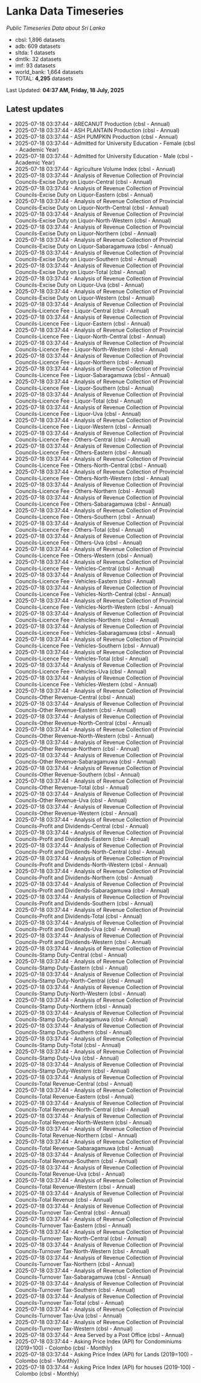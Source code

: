 # Lanka Data Timeseries
*Public Timeseries Data about Sri Lanka*

* cbsl: 1,896 datasets
* adb: 609 datasets
* sltda: 1 datasets
* dmtlk: 32 datasets
* imf: 93 datasets
* world_bank: 1,664 datasets
* TOTAL: **4,295** datasets

Last Updated: **04:37 AM, Friday, 18 July, 2025**

## Latest updates

* 2025-07-18 03:37:44 - ARECANUT Production (cbsl - Annual)
* 2025-07-18 03:37:44 - ASH PLANTAIN Production (cbsl - Annual)
* 2025-07-18 03:37:44 - ASH PUMPKIN Production (cbsl - Annual)
* 2025-07-18 03:37:44 - Admitted for University Education - Female (cbsl - Academic Year)
* 2025-07-18 03:37:44 - Admitted for University Education - Male (cbsl - Academic Year)
* 2025-07-18 03:37:44 - Agriculture Volume Index (cbsl - Annual)
* 2025-07-18 03:37:44 - Analysis of Revenue Collection of Provincial Councils-Excise Duty on Liquor-Central (cbsl - Annual)
* 2025-07-18 03:37:44 - Analysis of Revenue Collection of Provincial Councils-Excise Duty on Liquor-Eastern (cbsl - Annual)
* 2025-07-18 03:37:44 - Analysis of Revenue Collection of Provincial Councils-Excise Duty on Liquor-North-Central (cbsl - Annual)
* 2025-07-18 03:37:44 - Analysis of Revenue Collection of Provincial Councils-Excise Duty on Liquor-North-Western (cbsl - Annual)
* 2025-07-18 03:37:44 - Analysis of Revenue Collection of Provincial Councils-Excise Duty on Liquor-Northern (cbsl - Annual)
* 2025-07-18 03:37:44 - Analysis of Revenue Collection of Provincial Councils-Excise Duty on Liquor-Sabaragamuwa (cbsl - Annual)
* 2025-07-18 03:37:44 - Analysis of Revenue Collection of Provincial Councils-Excise Duty on Liquor-Southern (cbsl - Annual)
* 2025-07-18 03:37:44 - Analysis of Revenue Collection of Provincial Councils-Excise Duty on Liquor-Total (cbsl - Annual)
* 2025-07-18 03:37:44 - Analysis of Revenue Collection of Provincial Councils-Excise Duty on Liquor-Uva (cbsl - Annual)
* 2025-07-18 03:37:44 - Analysis of Revenue Collection of Provincial Councils-Excise Duty on Liquor-Western (cbsl - Annual)
* 2025-07-18 03:37:44 - Analysis of Revenue Collection of Provincial Councils-Licence Fee - Liquor-Central (cbsl - Annual)
* 2025-07-18 03:37:44 - Analysis of Revenue Collection of Provincial Councils-Licence Fee - Liquor-Eastern (cbsl - Annual)
* 2025-07-18 03:37:44 - Analysis of Revenue Collection of Provincial Councils-Licence Fee - Liquor-North-Central (cbsl - Annual)
* 2025-07-18 03:37:44 - Analysis of Revenue Collection of Provincial Councils-Licence Fee - Liquor-North-Western (cbsl - Annual)
* 2025-07-18 03:37:44 - Analysis of Revenue Collection of Provincial Councils-Licence Fee - Liquor-Northern (cbsl - Annual)
* 2025-07-18 03:37:44 - Analysis of Revenue Collection of Provincial Councils-Licence Fee - Liquor-Sabaragamuwa (cbsl - Annual)
* 2025-07-18 03:37:44 - Analysis of Revenue Collection of Provincial Councils-Licence Fee - Liquor-Southern (cbsl - Annual)
* 2025-07-18 03:37:44 - Analysis of Revenue Collection of Provincial Councils-Licence Fee - Liquor-Total (cbsl - Annual)
* 2025-07-18 03:37:44 - Analysis of Revenue Collection of Provincial Councils-Licence Fee - Liquor-Uva (cbsl - Annual)
* 2025-07-18 03:37:44 - Analysis of Revenue Collection of Provincial Councils-Licence Fee - Liquor-Western (cbsl - Annual)
* 2025-07-18 03:37:44 - Analysis of Revenue Collection of Provincial Councils-Licence Fee - Others-Central (cbsl - Annual)
* 2025-07-18 03:37:44 - Analysis of Revenue Collection of Provincial Councils-Licence Fee - Others-Eastern (cbsl - Annual)
* 2025-07-18 03:37:44 - Analysis of Revenue Collection of Provincial Councils-Licence Fee - Others-North-Central (cbsl - Annual)
* 2025-07-18 03:37:44 - Analysis of Revenue Collection of Provincial Councils-Licence Fee - Others-North-Western (cbsl - Annual)
* 2025-07-18 03:37:44 - Analysis of Revenue Collection of Provincial Councils-Licence Fee - Others-Northern (cbsl - Annual)
* 2025-07-18 03:37:44 - Analysis of Revenue Collection of Provincial Councils-Licence Fee - Others-Sabaragamuwa (cbsl - Annual)
* 2025-07-18 03:37:44 - Analysis of Revenue Collection of Provincial Councils-Licence Fee - Others-Southern (cbsl - Annual)
* 2025-07-18 03:37:44 - Analysis of Revenue Collection of Provincial Councils-Licence Fee - Others-Total (cbsl - Annual)
* 2025-07-18 03:37:44 - Analysis of Revenue Collection of Provincial Councils-Licence Fee - Others-Uva (cbsl - Annual)
* 2025-07-18 03:37:44 - Analysis of Revenue Collection of Provincial Councils-Licence Fee - Others-Western (cbsl - Annual)
* 2025-07-18 03:37:44 - Analysis of Revenue Collection of Provincial Councils-Licence Fee - Vehicles-Central (cbsl - Annual)
* 2025-07-18 03:37:44 - Analysis of Revenue Collection of Provincial Councils-Licence Fee - Vehicles-Eastern (cbsl - Annual)
* 2025-07-18 03:37:44 - Analysis of Revenue Collection of Provincial Councils-Licence Fee - Vehicles-North-Central (cbsl - Annual)
* 2025-07-18 03:37:44 - Analysis of Revenue Collection of Provincial Councils-Licence Fee - Vehicles-North-Western (cbsl - Annual)
* 2025-07-18 03:37:44 - Analysis of Revenue Collection of Provincial Councils-Licence Fee - Vehicles-Northern (cbsl - Annual)
* 2025-07-18 03:37:44 - Analysis of Revenue Collection of Provincial Councils-Licence Fee - Vehicles-Sabaragamuwa (cbsl - Annual)
* 2025-07-18 03:37:44 - Analysis of Revenue Collection of Provincial Councils-Licence Fee - Vehicles-Southern (cbsl - Annual)
* 2025-07-18 03:37:44 - Analysis of Revenue Collection of Provincial Councils-Licence Fee - Vehicles-Total (cbsl - Annual)
* 2025-07-18 03:37:44 - Analysis of Revenue Collection of Provincial Councils-Licence Fee - Vehicles-Uva (cbsl - Annual)
* 2025-07-18 03:37:44 - Analysis of Revenue Collection of Provincial Councils-Licence Fee - Vehicles-Western (cbsl - Annual)
* 2025-07-18 03:37:44 - Analysis of Revenue Collection of Provincial Councils-Other Revenue-Central (cbsl - Annual)
* 2025-07-18 03:37:44 - Analysis of Revenue Collection of Provincial Councils-Other Revenue-Eastern (cbsl - Annual)
* 2025-07-18 03:37:44 - Analysis of Revenue Collection of Provincial Councils-Other Revenue-North-Central (cbsl - Annual)
* 2025-07-18 03:37:44 - Analysis of Revenue Collection of Provincial Councils-Other Revenue-North-Western (cbsl - Annual)
* 2025-07-18 03:37:44 - Analysis of Revenue Collection of Provincial Councils-Other Revenue-Northern (cbsl - Annual)
* 2025-07-18 03:37:44 - Analysis of Revenue Collection of Provincial Councils-Other Revenue-Sabaragamuwa (cbsl - Annual)
* 2025-07-18 03:37:44 - Analysis of Revenue Collection of Provincial Councils-Other Revenue-Southern (cbsl - Annual)
* 2025-07-18 03:37:44 - Analysis of Revenue Collection of Provincial Councils-Other Revenue-Total (cbsl - Annual)
* 2025-07-18 03:37:44 - Analysis of Revenue Collection of Provincial Councils-Other Revenue-Uva (cbsl - Annual)
* 2025-07-18 03:37:44 - Analysis of Revenue Collection of Provincial Councils-Other Revenue-Western (cbsl - Annual)
* 2025-07-18 03:37:44 - Analysis of Revenue Collection of Provincial Councils-Profit and Dividends-Central (cbsl - Annual)
* 2025-07-18 03:37:44 - Analysis of Revenue Collection of Provincial Councils-Profit and Dividends-Eastern (cbsl - Annual)
* 2025-07-18 03:37:44 - Analysis of Revenue Collection of Provincial Councils-Profit and Dividends-North-Central (cbsl - Annual)
* 2025-07-18 03:37:44 - Analysis of Revenue Collection of Provincial Councils-Profit and Dividends-North-Western (cbsl - Annual)
* 2025-07-18 03:37:44 - Analysis of Revenue Collection of Provincial Councils-Profit and Dividends-Northern (cbsl - Annual)
* 2025-07-18 03:37:44 - Analysis of Revenue Collection of Provincial Councils-Profit and Dividends-Sabaragamuwa (cbsl - Annual)
* 2025-07-18 03:37:44 - Analysis of Revenue Collection of Provincial Councils-Profit and Dividends-Southern (cbsl - Annual)
* 2025-07-18 03:37:44 - Analysis of Revenue Collection of Provincial Councils-Profit and Dividends-Total (cbsl - Annual)
* 2025-07-18 03:37:44 - Analysis of Revenue Collection of Provincial Councils-Profit and Dividends-Uva (cbsl - Annual)
* 2025-07-18 03:37:44 - Analysis of Revenue Collection of Provincial Councils-Profit and Dividends-Western (cbsl - Annual)
* 2025-07-18 03:37:44 - Analysis of Revenue Collection of Provincial Councils-Stamp Duty-Central (cbsl - Annual)
* 2025-07-18 03:37:44 - Analysis of Revenue Collection of Provincial Councils-Stamp Duty-Eastern (cbsl - Annual)
* 2025-07-18 03:37:44 - Analysis of Revenue Collection of Provincial Councils-Stamp Duty-North-Central (cbsl - Annual)
* 2025-07-18 03:37:44 - Analysis of Revenue Collection of Provincial Councils-Stamp Duty-North-Western (cbsl - Annual)
* 2025-07-18 03:37:44 - Analysis of Revenue Collection of Provincial Councils-Stamp Duty-Northern (cbsl - Annual)
* 2025-07-18 03:37:44 - Analysis of Revenue Collection of Provincial Councils-Stamp Duty-Sabaragamuwa (cbsl - Annual)
* 2025-07-18 03:37:44 - Analysis of Revenue Collection of Provincial Councils-Stamp Duty-Southern (cbsl - Annual)
* 2025-07-18 03:37:44 - Analysis of Revenue Collection of Provincial Councils-Stamp Duty-Total (cbsl - Annual)
* 2025-07-18 03:37:44 - Analysis of Revenue Collection of Provincial Councils-Stamp Duty-Uva (cbsl - Annual)
* 2025-07-18 03:37:44 - Analysis of Revenue Collection of Provincial Councils-Stamp Duty-Western (cbsl - Annual)
* 2025-07-18 03:37:44 - Analysis of Revenue Collection of Provincial Councils-Total Revenue-Central (cbsl - Annual)
* 2025-07-18 03:37:44 - Analysis of Revenue Collection of Provincial Councils-Total Revenue-Eastern (cbsl - Annual)
* 2025-07-18 03:37:44 - Analysis of Revenue Collection of Provincial Councils-Total Revenue-North-Central (cbsl - Annual)
* 2025-07-18 03:37:44 - Analysis of Revenue Collection of Provincial Councils-Total Revenue-North-Western (cbsl - Annual)
* 2025-07-18 03:37:44 - Analysis of Revenue Collection of Provincial Councils-Total Revenue-Northern (cbsl - Annual)
* 2025-07-18 03:37:44 - Analysis of Revenue Collection of Provincial Councils-Total Revenue-Sabaragamuwa (cbsl - Annual)
* 2025-07-18 03:37:44 - Analysis of Revenue Collection of Provincial Councils-Total Revenue-Southern (cbsl - Annual)
* 2025-07-18 03:37:44 - Analysis of Revenue Collection of Provincial Councils-Total Revenue-Uva (cbsl - Annual)
* 2025-07-18 03:37:44 - Analysis of Revenue Collection of Provincial Councils-Total Revenue-Western (cbsl - Annual)
* 2025-07-18 03:37:44 - Analysis of Revenue Collection of Provincial Councils-Total Revenue (cbsl - Annual)
* 2025-07-18 03:37:44 - Analysis of Revenue Collection of Provincial Councils-Turnover Tax-Central (cbsl - Annual)
* 2025-07-18 03:37:44 - Analysis of Revenue Collection of Provincial Councils-Turnover Tax-Eastern (cbsl - Annual)
* 2025-07-18 03:37:44 - Analysis of Revenue Collection of Provincial Councils-Turnover Tax-North-Central (cbsl - Annual)
* 2025-07-18 03:37:44 - Analysis of Revenue Collection of Provincial Councils-Turnover Tax-North-Western (cbsl - Annual)
* 2025-07-18 03:37:44 - Analysis of Revenue Collection of Provincial Councils-Turnover Tax-Northern (cbsl - Annual)
* 2025-07-18 03:37:44 - Analysis of Revenue Collection of Provincial Councils-Turnover Tax-Sabaragamuwa (cbsl - Annual)
* 2025-07-18 03:37:44 - Analysis of Revenue Collection of Provincial Councils-Turnover Tax-Southern (cbsl - Annual)
* 2025-07-18 03:37:44 - Analysis of Revenue Collection of Provincial Councils-Turnover Tax-Total (cbsl - Annual)
* 2025-07-18 03:37:44 - Analysis of Revenue Collection of Provincial Councils-Turnover Tax-Uva (cbsl - Annual)
* 2025-07-18 03:37:44 - Analysis of Revenue Collection of Provincial Councils-Turnover Tax-Western (cbsl - Annual)
* 2025-07-18 03:37:44 - Area Served by a Post Office (cbsl - Annual)
* 2025-07-18 03:37:44 - Asking Price Index (API) for Condominiums (2019=100) - Colombo (cbsl - Monthly)
* 2025-07-18 03:37:44 - Asking Price Index (API) for Lands (2019=100) - Colombo (cbsl - Monthly)
* 2025-07-18 03:37:44 - Asking Price Index (API) for houses (2019-100) - Colombo (cbsl - Monthly)